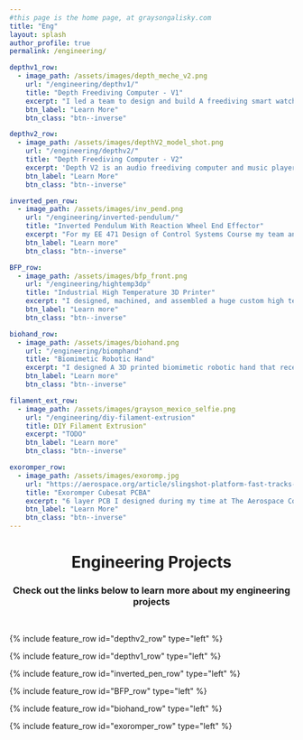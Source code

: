 ```yaml
---
#this page is the home page, at graysongalisky.com
title: "Eng"
layout: splash
author_profile: true
permalink: /engineering/

depthv1_row:
  - image_path: /assets/images/depth_meche_v2.png
    url: "/engineering/depthv1/"
    title: "Depth Freediving Computer - V1"
    excerpt: "I led a team to design and build A freediving smart watch that won 2nd place at MakeMIT 2021"
    btn_label: "Learn More"
    btn_class: "btn--inverse"

depthv2_row:
  - image_path: /assets/images/depthV2_model_shot.png
    url: "/engineering/depthv2/"
    title: "Depth Freediving Computer - V2"
    excerpt: 'Depth V2 is an audio freediving computer and music player designed for the underwater adventurer. Users can set configurable dive notifications, listen to their favorite music, and record their dives. It is the second iteration of the Depth V1 dive computer'
    btn_label: "Learn More"
    btn_class: "btn--inverse"

inverted_pen_row:
  - image_path: /assets/images/inv_pend.png
    url: "/engineering/inverted-pendulum/"
    title: "Inverted Pendulum With Reaction Wheel End Effector"
    excerpt: "For my EE 471 Design of Control Systems Course my team and I built an inverted pendulum with a reaction wheel for the end effector"
    btn_label: "Learn more"
    btn_class: "btn--inverse"

BFP_row:
  - image_path: /assets/images/bfp_front.png
    url: "/engineering/hightemp3dp"
    title: "Industrial High Temperature 3D Printer"
    excerpt: "I designed, machined, and assembled a huge custom high temperature 3D printer"
    btn_label: "Learn more"
    btn_class: "btn--inverse"

biohand_row:
  - image_path: /assets/images/biohand.png
    url: "/engineering/biomphand"
    title: "Biomimetic Robotic Hand"
    excerpt: "I designed A 3D printed biomimetic robotic hand that received 1st place in the 2017 Stratasys Extreme Redesign Competition"
    btn_label: "Learn more"
    btn_class: "btn--inverse"

filament_ext_row:
  - image_path: /assets/images/grayson_mexico_selfie.png
    url: "/engineering/diy-filament-extrusion"
    title: DIY Filament Extrusion"
    excerpt: "TODO"
    btn_label: "Learn more"
    btn_class: "btn--inverse"

exoromper_row:
  - image_path: /assets/images/exoromp.jpg
    url: "https://aerospace.org/article/slingshot-platform-fast-tracks-space-systems-using-modularity-and-open-standards"
    title: "Exoromper Cubesat PCBA"
    excerpt: "6 layer PCB I designed during my time at The Aerospace Corporation. This PCBA served as both a circuit and a fold out platform on the Slingshot cube sat. It is the main board for a payload performing research on computer vision for space craft orientation inference."
    btn_label: "Learn More"
    btn_class: "btn--inverse"
---
```


<h1 style="text-align: center;">Engineering Projects  </h1>
<h3 style="text-align: center;">Check out the links below to learn more about my engineering projects</h3>

<br> 

{% include feature_row id="depthv2_row" type="left" %}

{% include feature_row id="depthv1_row" type="left" %}

{% include feature_row id="inverted_pen_row" type="left" %}

{% include feature_row id="BFP_row" type="left" %}

{% include feature_row id="biohand_row" type="left" %}

{% include feature_row id="exoromper_row" type="left" %}


